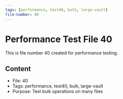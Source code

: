 ```yaml
---
tags: [performance, test40, bulk, large-vault]
file-number: 40
---
```


# Performance Test File 40

This is file number 40 created for performance testing.

## Content
- File: 40
- Tags: performance, test40, bulk, large-vault
- Purpose: Test bulk operations on many files
